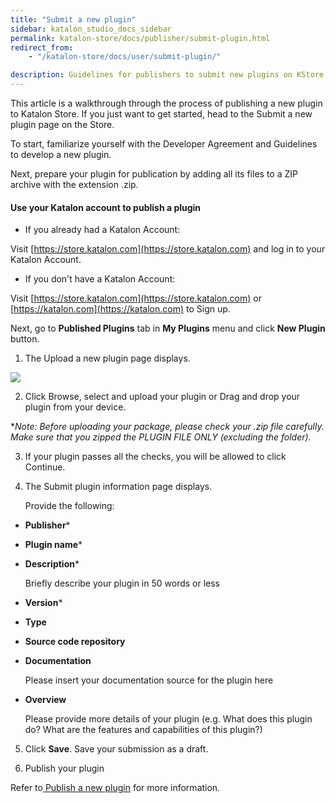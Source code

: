 ```yaml
---
title: "Submit a new plugin"
sidebar: katalon_studio_docs_sidebar
permalink: katalon-store/docs/publisher/submit-plugin.html
redirect_from:
    - "/katalon-store/docs/user/submit-plugin/"

description: Guidelines for publishers to submit new plugins on KStore
---
```

This article is a walkthrough through the process of publishing a new plugin to Katalon Store. If you just want to get started, head to the Submit a new plugin page on the Store.

To start, familiarize yourself with the Developer Agreement and Guidelines to develop a new plugin.

Next, prepare your plugin for publication by adding all its files to a ZIP archive with the extension .zip.



#### Use your Katalon account to publish a plugin



*   If you already had a Katalon Account: 

Visit [https://store.katalon.com](https://store.katalon.com) and log in to your Katalon Account.



*   If you don't have a Katalon Account:

Visit [https://store.katalon.com](https://store.katalon.com) or [https://katalon.com](https://katalon.com) to Sign up.


Next, go to **Published Plugins** tab in **My Plugins** menu and click **New Plugin** button.



1. The Upload a new plugin page displays.

![](../../../images/katalon-store/docs/publisher/upload-plugin.png)

2. Click Browse, select and upload your plugin or Drag and drop your plugin from your device.

**Note: Before uploading your package, please check your .zip file carefully. Make sure that you zipped the PLUGIN FILE ONLY (excluding the folder).*

3. If your plugin passes all the checks, you will be allowed to click Continue.

4. The Submit plugin information page displays.


    Provide the following:



*   **Publisher***
*   **Plugin name***
*   **Description***

    Briefly describe your plugin in 50 words or less

*   **Version***
*   **Type**
*   **Source code repository**
*   **Documentation**

    Please insert your documentation source for the plugin here

*   **Overview**

    Please provide more details of your plugin (e.g. What does this plugin do? What are the features and capabilities of this plugin?)

5. Click **Save**. Save your submission as a draft.

8. Publish your plugin

Refer to[ Publish a new plugin](https://docs.katalon.com/katalon-store/docs/publisher/publish-plugin.html#before-you-begin) for more information.